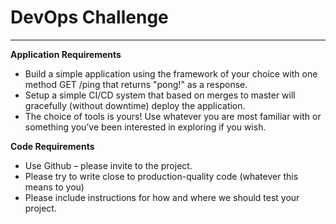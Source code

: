 # DevOps Challenge
---------
**Application Requirements**

- Build a simple application using the framework of your choice with one method GET /ping that returns "pong!" as a response.
- Setup a simple CI/CD system that based on merges to master will gracefully (without downtime) deploy the application.
- The choice of tools is yours!  Use whatever you are most familiar with or something you’ve been interested in exploring if you wish.

**Code Requirements**
- Use Github – please invite <users> to the project.
- Please try to write close to production-quality code (whatever this means to you)
- Please include instructions for how and where we should test your project.


